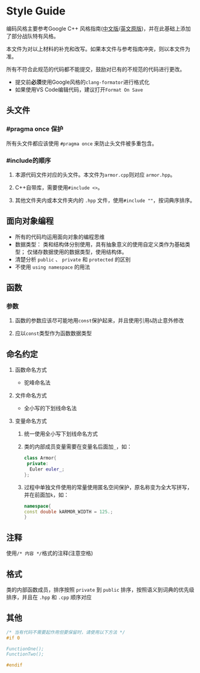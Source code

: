 # Style Guide

编码风格主要参考Google C++ 风格指南([中文版](https://zh-google-styleguide.readthedocs.io/en/latest/google-cpp-styleguide/contents/)/[英文原版](https://google.github.io/styleguide/cppguide.html))，并在此基础上添加了部分战队特有风格。

本文件为对以上材料的补充和改写。如果本文件与参考指南冲突，则以本文件为准。

所有不符合此规范的代码都不能提交，鼓励对已有的不规范的代码进行更改。

* 提交前**必须**使用Google风格的`clang-formator`进行格式化
* 如果使用VS Code编辑代码，建议打开`Format On Save`

## 头文件

### #pragma once 保护

所有头文件都应该使用 `#pragma once` 来防止头文件被多重包含。

### #include的顺序

1. 本源代码文件对应的头文件。本文件为`armor.cpp`则对应 `armor.hpp`。

2. C++自带库，需要使用`#include <>`。

3. 其他文件夹内或本文件夹内的 `.hpp` 文件，使用`#include ""`，按词典序排序。

## 面向对象编程

- 所有的代码均运用面向对象的编程思维
- 数据类型：
  类和结构体分别使用，具有抽象意义的使用自定义类作为基础类型；
  仅储存数据使用的数据类型，使用结构体。
- 清楚分析 `public` 、 `private` 和 `protected` 的区别
- 不使用 `using namespace` 的用法

## 函数

### 参数

1. 函数的参数应该尽可能地用`const`保护起来，并且使用引用`&`防止意外修改

2. 应以`const`类型作为函数数据类型

## 命名约定

1. 函数命名方式

   - 驼峰命名法

2. 文件命名方式

   - 全小写的下划线命名法

3. 变量命名方式

    1. 统一使用全小写下划线命名方式

    2. 类的内部成员变量需要在变量名后面加`_`，如：

       ```C++
       class Armor{
        private:
         Euler euler_;
       };
       ```

    3. 过程中单独文件使用的常量使用匿名空间保护，原名称变为全大写拼写，并在前面加`k`，如：

        ```C++
        namespace{
        const double kARMOR_WIDTH = 125.;  
        }
        ```

## 注释

使用`/* 内容 */`格式的注释(注意空格)

## 格式

类的内部函数成员，排序按照 `private` 到 `public` 排序，按照语义到词典的优先级排序，并且在 `.hpp` 和  `.cpp` 顺序对应

## 其他

``` C++
/* 当有代码不需要起作用但要保留时，请使用以下方法 */
#if 0

FunctionOne();
FunctionTwo();

#endif
```
